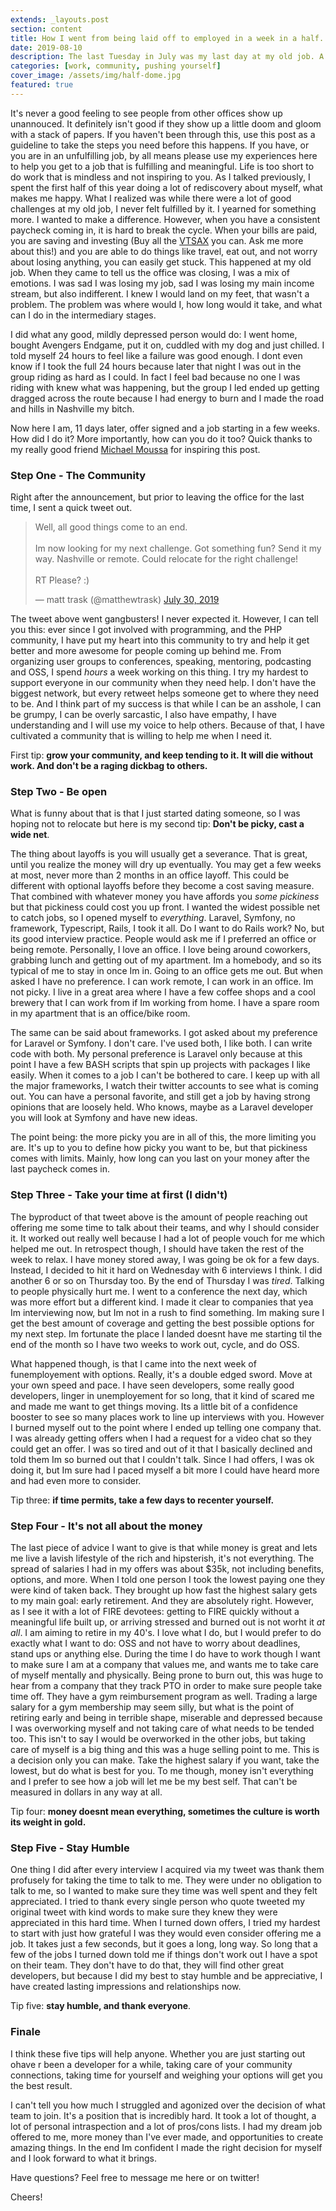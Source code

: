 ```yaml
---
extends: _layouts.post
section: content
title: How I went from being laid off to employed in a week in a half.
date: 2019-08-10
description: The last Tuesday in July was my last day at my old job. A week and a half later, days full of interviews, I ended up with a job.
categories: [work, community, pushing yourself]
cover_image: /assets/img/half-dome.jpg
featured: true
---
```


It's never a good feeling to see people from other offices show up unannouced. It definitely isn't good if they show up a little doom and gloom with a stack of papers. If you haven't been through this, use this post as a guideline to take the steps you need before this happens. If you have, or you are in an unfulfilling job, by all means please use my experiences here to help you get to a job that is fulfilling and meaningful. Life is too short to do work that is mindless and not inspiring to you. As I talked previously, I spent the first half of this year doing a lot of rediscovery about myself, what makes me happy. What I realized was while there were a lot of good challenges at my old job, I never felt fulfilled by it. I yearned for something more. I wanted to make a difference. However, when you have a consistent paycheck coming in, it is hard to break the cycle. When your bills are paid, you are saving and investing (Buy all the [VTSAX](https://investor.vanguard.com/mutual-funds/profile/vtsax) you can. Ask me more about this!) and you are able to do things like travel, eat out, and not worry about losing anything, you can easily get stuck. This happened at my old job. When they came to tell us the office was closing, I was a mix of emotions. I was sad I was losing my job, sad I was losing my main income stream, but also indifferent. I knew I would land on my feet, that wasn't a problem. The problem was where would I, how long would it take, and what can I do in the intermediary stages. 

I did what any good, mildly depressed person would do: I went home, bought Avengers Endgame, put it on, cuddled with my dog and just chilled. I told myself 24 hours to feel like a failure was good enough. I dont even know if I took the full 24 hours because later that night I was out in the group riding as hard as I could. In fact I feel bad because no one I was riding with knew what was happening, but the group I led ended up getting dragged across the route because I had energy to burn and I made the road and hills in Nashville my bitch. 

Now here I am, 11 days later, offer signed and a job starting in a few weeks. How did I do it? More importantly, how can you do it too? Quick thanks to my really good friend [Michael Moussa](https://twitter.com/michaelmoussa) for inspiring this post.

### Step One - The Community

Right after the announcement, but prior to leaving the office for the last time, I sent a quick tweet out. 

<blockquote class="twitter-tweet"><p lang="en" dir="ltr">Well, all good things come to an end. <br><br>Im now looking for my next challenge. Got something fun? Send it my way. Nashville or remote. Could relocate for the right challenge! <br><br>RT Please? :)</p>&mdash; matt trask (@matthewtrask) <a href="https://twitter.com/matthewtrask/status/1156221503576444928?ref_src=twsrc%5Etfw">July 30, 2019</a></blockquote>


The tweet above went gangbusters! I never expected it. However, I can tell you this: ever since I got involved with programming, and the PHP community, I have put my heart into this community to try and help it get better and more awesome for people coming up behind me. From organizing user groups to conferences, speaking, mentoring, podcasting and OSS, I spend *hours* a week working on this thing. I try my hardest to support everyone in our community when they need help. I don't have the biggest network, but every retweet helps someone get to where they need to be. And I think part of my success is that while I can be an asshole, I can be grumpy, I can be overly sarcastic, I also have empathy, I have understanding and I will use my voice to help others. Because of that, I have cultivated a community that is willing to help me when I need it. 

First tip: **grow your community, and keep tending to it. It will die without work. And don't be a raging dickbag to others.**


### Step Two - Be open

What is funny about that is that I just started dating someone, so I was hoping not to relocate but here is my second tip: **Don't be picky, cast a wide net**. 

The thing about layoffs is you will usually get a severance. That is great, until you realize the money will dry up eventually. You may get a few weeks at most, never more than 2 months in an office layoff. This could be different with optional layoffs before they become a cost saving measure. That combined with whatever money you have affords you *some pickiness* but that pickiness could cost you up front. I wanted the widest possible net to catch jobs, so I opened myself to *everything*. Laravel, Symfony, no framework, Typescript, Rails, I took it all. Do I want to do Rails work? No, but its good interview practice. People would ask me if I preferred an office or being remote. Personally, I love an office. I love being around coworkers, grabbing lunch and getting out of my apartment. Im a homebody, and so its typical of me to stay in once Im in. Going to an office gets me out. But when asked I have no preference. I can work remote, I can work in an office. Im not picky. I live in a great area where I have a few coffee shops and a cool brewery that I can work from if Im working from home. I have a spare room in my apartment that is an office/bike room. 

The same can be said about frameworks. I got asked about my preference for Laravel or Symfony. I don't care. I've used both, I like both. I can write code with both. My personal preference is Laravel only because at this point I have a few BASH scripts that spin up projects with packages I like easily. When it comes to a job I can't be bothered to care. I keep up with all the major frameworks, I watch their twitter accounts to see what is coming out. You can have a personal favorite, and still get a job by having strong opinions that are loosely held. Who knows, maybe as a Laravel developer you will look at Symfony and have new ideas. 

The point being: the more picky you are in all of this, the more limiting you are. It's up to you to define how picky you want to be, but that pickiness comes with limits. Mainly, how long can you last on your money after the last paycheck comes in.

### Step Three - Take your time at first (I didn't)

The byproduct of that tweet above is the amount of people reaching out offering me some time to talk about their teams, and why I should consider it. It worked out really well because I had a lot of people vouch for me which helped me out. In retrospect though, I should have taken the rest of the week to relax. I have money stored away, I was going be ok for a few days. Instead, I decided to hit it hard on Wednesday with 6 interviews I think. I did another 6 or so on Thursday too. By the end of Thursday I was _tired_. Talking to people physically hurt me. I went to a conference the next day, which was more effort but a different kind. I made it clear to companies that yea Im interviewing now, but Im not in a rush to find something. Im making sure I get the best amount of coverage and getting the best possible options for my next step. Im fortunate the place I landed doesnt have me starting til the end of the month so I have two weeks to work out, cycle, and do OSS.

What happened though, is that I came into the next week of funemployement with options. Really, it's a double edged sword. Move at your own speed and pace. I have seen developers, some really good developers, linger in unemployement for so long, that it kind of scared me and made me want to get things moving. Its a little bit of a confidence booster to see so many places work to line up interviews with you. However I burned myself out to the point where I ended up telling one company that. I was already getting offers when I had a request for a video chat so they could get an offer. I was so tired and out of it that I basically declined and told them Im so burned out that I couldn't talk. Since I had offers, I was ok doing it, but Im sure had I paced myself a bit more I could have heard more and had even more to consider. 

Tip three: **if time permits, take a few days to recenter yourself.**

### Step Four - It's not all about the money

The last piece of advice I want to give is that while money is great and lets me live a lavish lifestyle of the rich and hipsterish, it's not everything. The spread of salaries I had in my offers was about $35k, not including benefits, options, and more. When I told one person I took the lowest paying one they were kind of taken back. They brought up how fast the highest salary gets to my main goal: early retirement. And they are absolutely right. However, as I see it with a lot of FIRE devotees: getting to FIRE quickly without a meaningful life built up, or arriving stressed and burned out is not worht it _at all_. I am aiming to retire in my 40's. I love what I do, but I would prefer to do exactly what I want to do: OSS and not have to worry about deadlines, stand ups or anything else. During the time I do have to work though I want to make sure I am at a company that values me, and wants me to take care of myself mentally and physically. Being prone to burn out, this was huge to hear from a company that they track PTO in order to make sure people take time off. They have a gym reimbursement program as well. Trading a large salary for a gym membership may seem silly, but what is the point of retiring early and being in terrible shape, miserable and depressed because I was overworking myself and not taking care of what needs to be tended too. This isn't to say I would be overworked in the other jobs, but taking care of myself is a big thing and this was a huge selling point to me. This is a decision only you can make. Take the highest salary if you want, take the lowest, but do what is best for you. To me though, money isn't everything and I prefer to see how a job will let me be my best self. That can't be measured in dollars in any way at all. 

Tip four: **money doesnt mean everything, sometimes the culture is worth its weight in gold.**

### Step Five - Stay Humble 

One thing I did after every interview I acquired via my tweet was thank them profusely for taking the time to talk to me. They were under no obligation to talk to me, so I wanted to make sure they time was well spent and they felt appreciated. I tried to thank every single person who quote tweeted my original tweet with kind words to make sure they knew they were appreciated in this hard time. When I turned down offers, I tried my hardest to start with just how grateful I was they would even consider offering me a job. It takes just a few seconds, but it goes a long, long way. So long that a few of the jobs I turned down told me if things don't work out I have a spot on their team. They don't have to do that, they will find other great developers, but because I did my best to stay humble and be appreciative, I have created lasting impressions and relationships now. 

Tip five: **stay humble, and thank everyone**.

### Finale

I think these five tips will help anyone. Whether you are just starting out ohave r been a developer for a while, taking care of your community connections, taking time for yourself and weighing your options will get you the best result. 

I can't tell you how much I struggled and agonized over the decision of what team to join. It's a position that is incredibly hard. It took a lot of thought, a lot of personal intraspection and a lot of pros/cons lists. I had my dream job offered to me, more money than I've ever made, and opportunities to create amazing things. In the end Im confident I made the right decision for myself and I look forward to what it brings. 

Have questions? Feel free to message me here or on twitter!

Cheers!
